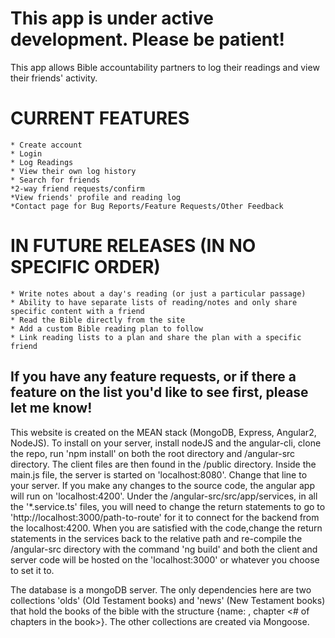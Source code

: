 # This app is under active development. Please be patient! #

This app allows Bible accountability partners to log their readings and view their friends' activity.

# CURRENT FEATURES #
	* Create account
	* Login 
	* Log Readings
	* View their own log history
	* Search for friends
	*2-way friend requests/confirm	
	*View friends' profile and reading log
	*Contact page for Bug Reports/Feature Requests/Other Feedback
	
# IN FUTURE RELEASES (IN NO SPECIFIC ORDER) #
	* Write notes about a day's reading (or just a particular passage)
	* Ability to have separate lists of reading/notes and only share specific content with a friend
	* Read the Bible directly from the site
	* Add a custom Bible reading plan to follow
	* Link reading lists to a plan and share the plan with a specific friend
	
## If you have any feature requests, or if there a feature on the list you'd like to see first, please let me know! ##

This website is created on the MEAN stack (MongoDB, Express, Angular2, NodeJS).
To install on your server, install nodeJS and the angular-cli, clone the repo, run 'npm install' on both the root directory and /angular-src directory. The client files are then found in the /public directory. Inside the main.js file, the server is started on 'localhost:8080'. Change that line to your server.
If you make any changes to the source code, the angular app will run on 'localhost:4200'. Under the /angular-src/src/app/services, in all the '*.service.ts' files, you will need to change the return statements to go to 'http://localhost:3000/path-to-route' for it to connect for the backend from the localhost:4200. When you are satisfied with the code,change the return statements in the services back to the relative path and re-compile the /angular-src directory with the command 'ng build' and both the client and server code will be hosted on the 'localhost:3000' or whatever you choose to set it to.

The database is a mongoDB server. The only dependencies here are two collections 'olds' (Old Testament books) and 'news' (New Testament books) that hold the books of the bible with the structure {name: <name>, chapter <# of chapters in the book>}. The other collections are created via Mongoose.